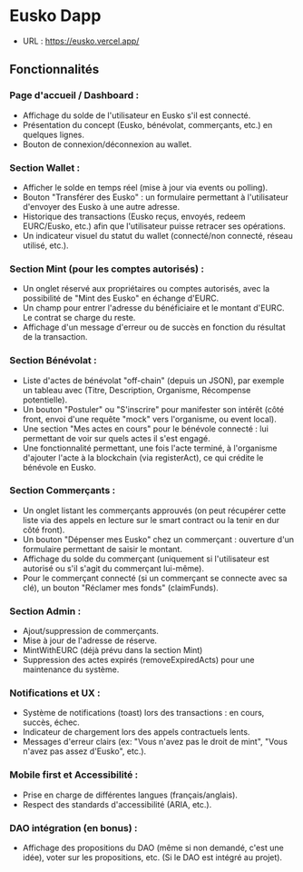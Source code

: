 # Eusko Dapp

- URL : https://eusko.vercel.app/

## Fonctionnalités

### Page d'accueil / Dashboard :

- Affichage du solde de l'utilisateur en Eusko s'il est connecté.
- Présentation du concept (Eusko, bénévolat, commerçants, etc.) en quelques lignes.
- Bouton de connexion/déconnexion au wallet.

### Section Wallet :

- Afficher le solde en temps réel (mise à jour via events ou polling).
- Bouton "Transférer des Eusko" : un formulaire permettant à l'utilisateur d'envoyer des Eusko à une autre adresse.
- Historique des transactions (Eusko reçus, envoyés, redeem EURC/Eusko, etc.) afin que l'utilisateur puisse retracer ses opérations.
- Un indicateur visuel du statut du wallet (connecté/non connecté, réseau utilisé, etc.).

### Section Mint (pour les comptes autorisés) :

- Un onglet réservé aux propriétaires ou comptes autorisés, avec la possibilité de "Mint des Eusko" en échange d'EURC.
- Un champ pour entrer l'adresse du bénéficiaire et le montant d'EURC. Le contrat se charge du reste.
- Affichage d'un message d'erreur ou de succès en fonction du résultat de la transaction.

### Section Bénévolat :

- Liste d'actes de bénévolat "off-chain" (depuis un JSON), par exemple un tableau avec (Titre, Description, Organisme, Récompense potentielle).
- Un bouton "Postuler" ou "S'inscrire" pour manifester son intérêt (côté front, envoi d'une requête "mock" vers l'organisme, ou event local).
- Une section "Mes actes en cours" pour le bénévole connecté : lui permettant de voir sur quels actes il s'est engagé.
- Une fonctionnalité permettant, une fois l'acte terminé, à l'organisme d'ajouter l'acte à la blockchain (via registerAct), ce qui crédite le bénévole en Eusko.

### Section Commerçants :

- Un onglet listant les commerçants approuvés (on peut récupérer cette liste via des appels en lecture sur le smart contract ou la tenir en dur côté front).
- Un bouton "Dépenser mes Eusko" chez un commerçant : ouverture d'un formulaire permettant de saisir le montant.
- Affichage du solde du commerçant (uniquement si l'utilisateur est autorisé ou s'il s'agit du commerçant lui-même).
- Pour le commerçant connecté (si un commerçant se connecte avec sa clé), un bouton "Réclamer mes fonds" (claimFunds).

### Section Admin :

- Ajout/suppression de commerçants.
- Mise à jour de l'adresse de réserve.
- MintWithEURC (déjà prévu dans la section Mint)
- Suppression des actes expirés (removeExpiredActs) pour une maintenance du système.

### Notifications et UX :

- Système de notifications (toast) lors des transactions : en cours, succès, échec.
- Indicateur de chargement lors des appels contractuels lents.
- Messages d'erreur clairs (ex: "Vous n'avez pas le droit de mint", "Vous n'avez pas assez d'Eusko", etc.).

### Mobile first et Accessibilité :

- Prise en charge de différentes langues (français/anglais).
- Respect des standards d'accessibilité (ARIA, etc.).

### DAO intégration (en bonus) :

- Affichage des propositions du DAO (même si non demandé, c'est une idée), voter sur les propositions, etc. (Si le DAO est intégré au projet).
